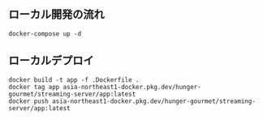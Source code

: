 
## ローカル開発の流れ

```
docker-compose up -d

```


## ローカルデプロイ
```
docker build -t app -f .Dockerfile .
docker tag app asia-northeast1-docker.pkg.dev/hunger-gourmet/streaming-server/app:latest
docker push asia-northeast1-docker.pkg.dev/hunger-gourmet/streaming-server/app:latest
```
